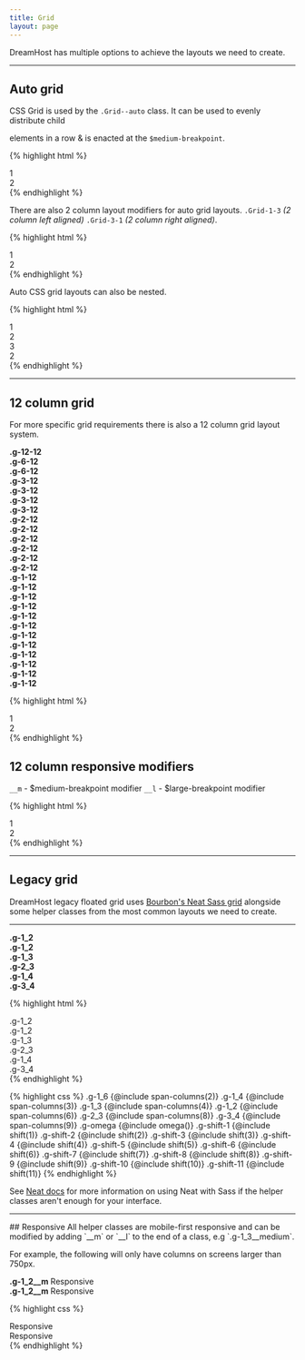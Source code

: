 ```yaml
---
title: Grid
layout: page
---
```


<p class="t-4">DreamHost has multiple options to achieve the layouts we need to create.</p>

<hr />

<h2>Auto grid</h2>

CSS Grid is used by the <code>.Grid--auto</code> class. It can be used to evenly distribute child <code><div></code> elements in a row &amp; is enacted at the <code>$medium-breakpoint</code>.

{% highlight html %}
<div class="Grid--auto">
	<div>1</div>
	<div>2</div>
</div><!--Grid-->
{% endhighlight %}

There are also 2 column layout modifiers for auto grid layouts. <code>.Grid-1-3</code> <em>(2 column left aligned)</em> <code>.Grid-3-1</code> <em>(2 column right aligned)</em>.

{% highlight html %}
<div class="Grid--auto .Grid-1-3">
	<div>1</div>
	<div>2</div>
</div><!--Grid-->
{% endhighlight %}

Auto CSS grid layouts can also be nested.

{% highlight html %}
<div class="Grid--auto Grid-1-3">
	<div>
		<div class="Grid--auto">
			<div>1</div>
			<div>2</div>
			<div>3</div>
		</div>
	</div>
	<div>2</div>
</div>
{% endhighlight %}

<hr />

<h2>12 column grid</h2>

For more specific grid requirements there is also a 12 column grid layout system.

<div class="Grid m-bottom-2">
	<div class="g-12-12__m bg-c-g200 t-center p-2 u-border-radius"><strong>.g-12-12</strong></div>
	<div class="g-6-12__m bg-c-g200 t-center p-2 u-border-radius"><strong>.g-6-12</strong></div>
	<div class="g-6-12__m bg-c-g200 t-center p-2 u-border-radius"><strong>.g-6-12</strong></div>
	<div class="g-3-12__m bg-c-g200 t-center p-2 u-border-radius"><strong>.g-3-12</strong></div>
	<div class="g-3-12__m bg-c-g200 t-center p-2 u-border-radius"><strong>.g-3-12</strong></div>
	<div class="g-3-12__m bg-c-g200 t-center p-2 u-border-radius"><strong>.g-3-12</strong></div>
	<div class="g-3-12__m bg-c-g200 t-center p-2 u-border-radius"><strong>.g-3-12</strong></div>
	<div class="g-2-12__m bg-c-g200 t-center p-2 u-border-radius"><strong>.g-2-12</strong></div>
	<div class="g-2-12__m bg-c-g200 t-center p-2 u-border-radius"><strong>.g-2-12</strong></div>
	<div class="g-2-12__m bg-c-g200 t-center p-2 u-border-radius"><strong>.g-2-12</strong></div>
	<div class="g-2-12__m bg-c-g200 t-center p-2 u-border-radius"><strong>.g-2-12</strong></div>
	<div class="g-2-12__m bg-c-g200 t-center p-2 u-border-radius"><strong>.g-2-12</strong></div>
	<div class="g-2-12__m bg-c-g200 t-center p-2 u-border-radius"><strong>.g-2-12</strong></div>
	<div class="g-1-12__m bg-c-g200 t-center p-2 u-border-radius"><strong>.g-1-12</strong></div>
	<div class="g-1-12__m bg-c-g200 t-center p-2 u-border-radius"><strong>.g-1-12</strong></div>
	<div class="g-1-12__m bg-c-g200 t-center p-2 u-border-radius"><strong>.g-1-12</strong></div>
	<div class="g-1-12__m bg-c-g200 t-center p-2 u-border-radius"><strong>.g-1-12</strong></div>
	<div class="g-1-12__m bg-c-g200 t-center p-2 u-border-radius"><strong>.g-1-12</strong></div>
	<div class="g-1-12__m bg-c-g200 t-center p-2 u-border-radius"><strong>.g-1-12</strong></div>
	<div class="g-1-12__m bg-c-g200 t-center p-2 u-border-radius"><strong>.g-1-12</strong></div>
	<div class="g-1-12__m bg-c-g200 t-center p-2 u-border-radius"><strong>.g-1-12</strong></div>
	<div class="g-1-12__m bg-c-g200 t-center p-2 u-border-radius"><strong>.g-1-12</strong></div>
	<div class="g-1-12__m bg-c-g200 t-center p-2 u-border-radius"><strong>.g-1-12</strong></div>
	<div class="g-1-12__m bg-c-g200 t-center p-2 u-border-radius"><strong>.g-1-12</strong></div>
	<div class="g-1-12__m bg-c-g200 t-center p-2 u-border-radius"><strong>.g-1-12</strong></div>
</div><!--Grid-->

{% highlight html %}
<div class="Grid">
	<div class="g-6-12">1</div>
	<div class="g-6-12">2</div>
</div><!--Grid-->
{% endhighlight %}

<h2>12 column responsive modifiers</h2>

<code>__m</code> - $medium-breakpoint modifier
<code>__l</code> - $large-breakpoint modifier

{% highlight html %}
<div class="Grid">
	<div class="g-12-12 g-6-12__m g-1-12__l">1</div>
	<div class="g-12-12 g-6-12__m g-1-12__l">2</div>
</div><!--Grid-->
{% endhighlight %}

<hr />

<h2>Legacy grid</h2>

<p class="t-4">DreamHost legacy floated grid uses <a href="https://neat.bourbon.io/" target="_blank">Bourbon's Neat Sass grid</a> alongside some helper classes from the most common layouts we need to create.</p>

<hr />

<div class="m-bottom">
	<div class="u-clearfix m-bottom-2">
		<div class="bg-c-g200 border-radius p-2 t-center g-1_2"><strong>.g-1_2</strong></div>
		<div class="bg-c-g200 border-radius p-2 t-center g-1_2"><strong>.g-1_2</strong></div>
	</div>
	<div class="u-clearfix m-bottom-2">
		<div class="bg-c-g200 border-radius p-2 t-center g-1_3"><strong>.g-1_3</strong></div>
		<div class="bg-c-g200 border-radius p-2 t-center g-2_3"><strong>.g-2_3</strong></div>
	</div>
	<div class="u-clearfix m-bottom-2">
		<div class="bg-c-g200 border-radius p-2 t-center g-1_4"><strong>.g-1_4</strong></div>
		<div class="bg-c-g200 border-radius p-2 t-center g-3_4"><strong>.g-3_4</strong></div>
	</div>
</div>

{% highlight html %}
<div class="u-clearfix">
	<div class="g-1_2">.g-1_2</div>
	<div class="g-1_2">.g-1_2</div>
</div>
<div class="u-clearfix">
	<div class="g-1_3">.g-1_3</div>
	<div class="g-2_3">.g-2_3</div>
</div>
<div class="u-clearfix">
	<div class="g-1_4">.g-1_4</div>
	<div class="g-3_4">.g-3_4</div>
</div>
{% endhighlight %}

{% highlight css %}
.g-1_6 {@include span-columns(2)}
.g-1_4 {@include span-columns(3)}
.g-1_3 {@include span-columns(4)}
.g-1_2 {@include span-columns(6)}
.g-2_3 {@include span-columns(8)}
.g-3_4 {@include span-columns(9)}
.g-omega {@include omega()}
.g-shift-1 {@include shift(1)}
.g-shift-2 {@include shift(2)}
.g-shift-3 {@include shift(3)}
.g-shift-4 {@include shift(4)}
.g-shift-5 {@include shift(5)}
.g-shift-6 {@include shift(6)}
.g-shift-7 {@include shift(7)}
.g-shift-8 {@include shift(8)}
.g-shift-9 {@include shift(9)}
.g-shift-10 {@include shift(10)}
.g-shift-11 {@include shift(11)}
{% endhighlight %}

<p>See <a href="http://neat.bourbon.io/">Neat docs</a> for more information on using Neat with Sass if the helper classes aren't enough for your interface.</p>

<hr />
## Responsive
All helper classes are mobile-first responsive and can be modified by adding `__m` or `__l` to the end of a class, e.g `.g-1_3__medium`.

For example, the following will only have columns on screens larger than 750px.

<div class="u-clearfix m-bottom">
	<div class="bg-c-g200 border-radius p-1 g-1_2__m"><strong>.g-1_2__m</strong> Responsive</div>
	<div class="bg-c-g200 border-radius p-1 g-1_2__m"><strong>.g-1_2__m</strong> Responsive</div>
</div>

{% highlight css %}
<div class="u-clearfix">
	<div class="g-1_2__m">Responsive</div>
	<div class="g-1_2__m">Responsive</div>
</div>
{% endhighlight %}
